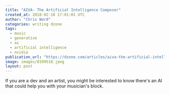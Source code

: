 ```yaml
---
title: "AIVA- The Artificial Intelligence Composer"
created_at: 2018-02-18 17:01:01 UTC
author: "Chris Ward"
categories: writing dzone
tags:
  - music
  - generative
  - ai
  - artificial intelligence
  - nvidia
publication_url: "https://dzone.com/articles/aiva-the-artificial-intelligence-composer"
image: images/8199518.jpeg
layout: post
---
```

If you are a dev and an artist, you might be interested to know there's an AI that could help you with your musician's block.

